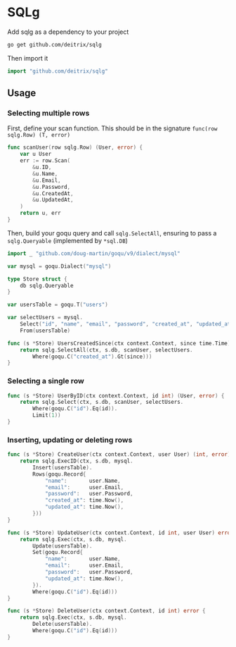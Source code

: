 # SQLg

Add sqlg as a dependency to your project
```sh
go get github.com/deitrix/sqlg
```

Then import it
```go
import "github.com/deitrix/sqlg"
```

## Usage

### Selecting multiple rows

First, define your scan function. This should be in the signature `func(row sqlg.Row) (T, error)`
```go
func scanUser(row sqlg.Row) (User, error) {
	var u User
	err := row.Scan(
		&u.ID,
		&u.Name,
		&u.Email,
		&u.Password,
		&u.CreatedAt,
		&u.UpdatedAt,
	)
	return u, err
}
```

Then, build your goqu query and call `sqlg.SelectAll`, ensuring to pass a `sqlg.Queryable` (implemented by `*sql.DB`)
```go
import _ "github.com/doug-martin/goqu/v9/dialect/mysql"

var mysql = goqu.Dialect("mysql")

type Store struct {
	db sqlg.Queryable
}

var usersTable = goqu.T("users")

var selectUsers = mysql.
	Select("id", "name", "email", "password", "created_at", "updated_at").
	From(usersTable)

func (s *Store) UsersCreatedSince(ctx context.Context, since time.Time) ([]User, error) {
	return sqlg.SelectAll(ctx, s.db, scanUser, selectUsers.
		Where(goqu.C("created_at").Gt(since)))
}
```

### Selecting a single row
```go
func (s *Store) UserByID(ctx context.Context, id int) (User, error) {
	return sqlg.Select(ctx, s.db, scanUser, selectUsers.
		Where(goqu.C("id").Eq(id)).
		Limit(1))
}
```

### Inserting, updating or deleting rows
```go
func (s *Store) CreateUser(ctx context.Context, user User) (int, error) {
	return sqlg.ExecID(ctx, s.db, mysql.
		Insert(usersTable).
		Rows(goqu.Record{
			"name":       user.Name,
			"email":      user.Email,
			"password":   user.Password,
			"created_at": time.Now(),
			"updated_at": time.Now(),
		}))
}

func (s *Store) UpdateUser(ctx context.Context, id int, user User) error {
	return sqlg.Exec(ctx, s.db, mysql.
		Update(usersTable).
		Set(goqu.Record{
			"name":       user.Name,
			"email":      user.Email,
			"password":   user.Password,
			"updated_at": time.Now(),
		}).
		Where(goqu.C("id").Eq(id)))
}

func (s *Store) DeleteUser(ctx context.Context, id int) error {
	return sqlg.Exec(ctx, s.db, mysql.
		Delete(usersTable).
		Where(goqu.C("id").Eq(id)))
}
```
